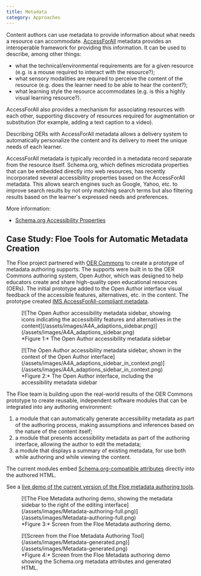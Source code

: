 ```yaml
---
title: Metadata
category: Approaches
---
```


Content authors can use metadata to provide information about what needs a resource can accommodate. [AccessForAll](AccessForAll.html) metadata provides an interoperable framework for providing this information. It can be used to describe, among other things:

* what the technical/environmental requirements are for a given resource (e.g. is a mouse required to interact with the resource?);
* what sensory modalities are required to perceive the content of the resource (e.g. does the learner need to be able to hear the content?);
* what learning style the resource accommodates (e.g. is this a highly visual learning resource?).

AccessForAll also provides a mechanism for associating resources with each other, supporting discovery of resources required for augmentation or substitution (for example, adding a text caption to a video).

Describing OERs with AccessForAll metadata allows a delivery system to automatically personalize the content and its delivery to meet the unique needs of each learner.

AccessForAll metadata is typically recorded in a metadata record separate from the resource itself. Schema.org, which defines microdata properties that can be embedded directly into web resources, has recently incorporated several accessibility properties based on the AccessForAll metadata. This allows search engines such as Google, Yahoo, etc. to improve search results by not only matching search terms but also filtering results based on the learner's expressed needs and preferences.

More information:
* [Schema.org Accessibility Properties](SchemaOrgAccessibilityProperties.html)

## Case Study: Floe Tools for Automatic Metadata Creation

The Floe project partnered with <a href="http://www.oercommons.org/" rel="nofollow" class="link-external">OER Commons</a> to create a prototype of metadata authoring supports. The supports were built in to the OER Commons authoring system, Open Author, which was designed to help educators create and share high-quality open educational resources (OERs). The initial prototype added to the Open Author interface visual feedback of the accessible features, alternatives, etc. in the content. The prototype created <a href="http://imsglobal.org/accessibility/" rel="nofollow" class="link-external">IMS AccessForAll-compliant metadata</a>.

<figure>
[![The Open Author accessibility metadata sidebar, showing icons indicating the accessibility features and alternatives in the content](/assets/images/A4A_adaptions_sidebar.png)](/assets/images/A4A_adaptions_sidebar.png)
<figcaption>
*Figure 1:* The Open Author accessibility metadata sidebar
</figcaption>
</figure>

<figure>
[![The Open Author accessibility metadata sidebar, shown in the context of the Open Author interface](/assets/images/A4A_adaptions_sidebar_in_context.png)](/assets/images/A4A_adaptions_sidebar_in_context.png)
<figcaption>
*Figure 2:* The Open Author interface, including the accessibility metadata sidebar
</figcaption>
</figure>

The Floe team is building upon the real-world results of the OER Commons prototype to create reusable, independent software modules that can be integrated into any authoring environment:

1. a module that can automatically generate accessibility metadata as part of the authoring process, making assumptions and inferences based on the nature of the content itself;
2. a module that presents accessibility metadata as part of the authoring interface, allowing the author to edit the metadata;
3. a module that displays a summary of existing metadata, for use both while authoring and while viewing the content.

The current modules embed <a href="http://schema.org/" rel="nofollow" class="link-external">Schema.org-compatible attributes</a> directly into the authored HTML.

See a <a href="http://metadata.floeproject.org/demos/metadata/index.html" rel="nofollow" class="link-external">live demo of the current version of the Floe metadata authoring tools</a>.

<figure>
[![The Floe Metadata authoring demo, showing the metadata sidebar to the right of the editing interface](/assets/images/Metadata-authoring-full.png)](/assets/images/Metadata-authoring-full.png)
<figcaption>
*Figure 3:* Screen from the Floe Metadata authoring demo.
</figcaption>
</figure>

<figure>
[![Screen from the Floe Metadata Authoring Tool](/assets/images/Metadata-generated.png)](/assets/images/Metadata-generated.png)
<figcaption>
*Figure 4:* Screen from the Floe Metadata authoring demo showing the Schema.org metadata attributes and generated HTML.
</figcaption>
</figure>
